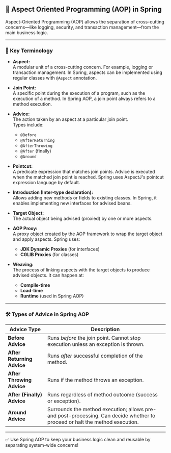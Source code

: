 ## 🧩 Aspect Oriented Programming (AOP) in Spring

Aspect-Oriented Programming (AOP) allows the separation of cross-cutting concerns—like logging, security, and transaction management—from the main business logic.

---

### 🔑 Key Terminology

- **Aspect:**  
  A modular unit of a cross-cutting concern. For example, logging or transaction management. In Spring, aspects can be implemented using regular classes with `@Aspect` annotation.

- **Join Point:**  
  A specific point during the execution of a program, such as the execution of a method. In Spring AOP, a join point always refers to a method execution.

- **Advice:**  
  The action taken by an aspect at a particular join point.  
  Types include:
    - `@Before`
    - `@AfterReturning`
    - `@AfterThrowing`
    - `@After` (finally)
    - `@Around`

- **Pointcut:**  
  A predicate expression that matches join points. Advice is executed when the matched join point is reached. Spring uses AspectJ's pointcut expression language by default.

- **Introduction (Inter-type declaration):**  
  Allows adding new methods or fields to existing classes. In Spring, it enables implementing new interfaces for advised beans.

- **Target Object:**  
  The actual object being advised (proxied) by one or more aspects.

- **AOP Proxy:**  
  A proxy object created by the AOP framework to wrap the target object and apply aspects. Spring uses:
    - **JDK Dynamic Proxies** (for interfaces)
    - **CGLIB Proxies** (for classes)

- **Weaving:**  
  The process of linking aspects with the target objects to produce advised objects. It can happen at:
    - **Compile-time**
    - **Load-time**
    - **Runtime** (used in Spring AOP)

---

### 🛠️ Types of Advice in Spring AOP

| Advice Type                | Description                                                                                                                  |
|----------------------------|------------------------------------------------------------------------------------------------------------------------------|
| **Before Advice**          | Runs *before* the join point. Cannot stop execution unless an exception is thrown.                                           |
| **After Returning Advice** | Runs *after* successful completion of the method.                                                                            |
| **After Throwing Advice**  | Runs if the method throws an exception.                                                                                      |
| **After (Finally) Advice** | Runs regardless of method outcome (success or exception).                                                                    |
| **Around Advice**          | Surrounds the method execution; allows pre- and post-processing. Can decide whether to proceed or halt the method execution. |

---

✅ Use Spring AOP to keep your business logic clean and reusable by separating system-wide concerns!
